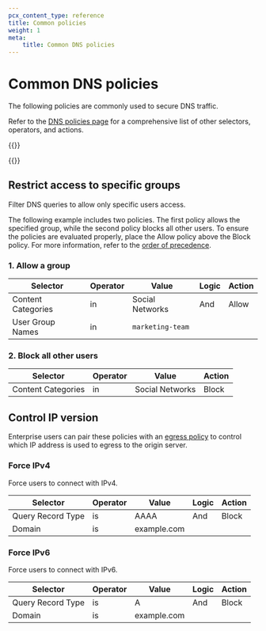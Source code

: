 ```yaml
---
pcx_content_type: reference
title: Common policies
weight: 1
meta:
    title: Common DNS policies
---
```


# Common DNS policies

The following policies are commonly used to secure DNS traffic.

Refer to the [DNS policies page](/cloudflare-one/policies/gateway/dns-policies/) for a comprehensive list of other selectors, operators, and actions.

{{<render file="gateway/_recommended-dns-policies.md">}}

{{<render file="/gateway/_policies-optional.md">}}

## Restrict access to specific groups

Filter DNS queries to allow only specific users access.

The following example includes two policies. The first policy allows the specified group, while the second policy blocks all other users. To ensure the policies are evaluated properly, place the Allow policy above the Block policy. For more information, refer to the [order of precedence](/cloudflare-one/policies/gateway/order-of-enforcement/#order-of-precedence).

### 1. Allow a group

| Selector           | Operator | Value            | Logic | Action |
| ------------------ | -------- | ---------------- | ----- | ------ |
| Content Categories | in       | Social Networks  | And   | Allow  |
| User Group Names   | in       | `marketing-team` |       |        |

### 2. Block all other users

| Selector           | Operator | Value           | Action |
| ------------------ | -------- | --------------- | ------ |
| Content Categories | in       | Social Networks | Block  |

## Control IP version

Enterprise users can pair these policies with an [egress policy](/cloudflare-one/policies/gateway/egress-policies/) to control which IP address is used to egress to the origin server.

### Force IPv4

Force users to connect with IPv4.

| Selector          | Operator | Value       | Logic | Action |
| ----------------- | -------- | ----------- | ----- | ------ |
| Query Record Type | is       | AAAA        | And   | Block  |
| Domain            | is       | example.com |       |        |

### Force IPv6

Force users to connect with IPv6.

| Selector          | Operator | Value       | Logic | Action |
| ----------------- | -------- | ----------- | ----- | ------ |
| Query Record Type | is       | A           | And   | Block  |
| Domain            | is       | example.com |       |        |
